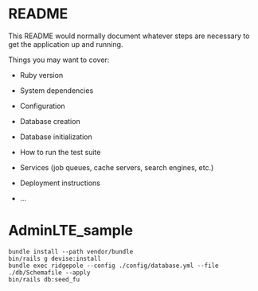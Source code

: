 # README

This README would normally document whatever steps are necessary to get the
application up and running.

Things you may want to cover:

* Ruby version

* System dependencies

* Configuration

* Database creation

* Database initialization

* How to run the test suite

* Services (job queues, cache servers, search engines, etc.)

* Deployment instructions

* ...
# AdminLTE_sample

```
bundle install --path vendor/bundle  
bin/rails g devise:install 
bundle exec ridgepole --config ./config/database.yml --file ./db/Schemafile --apply
bin/rails db:seed_fu      
```
